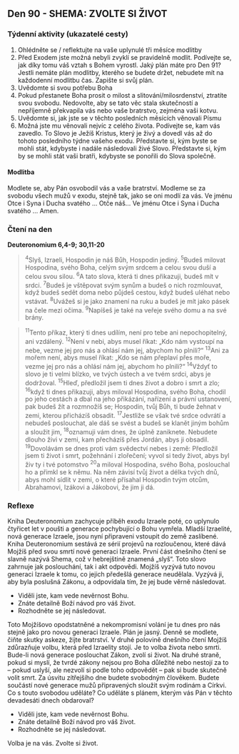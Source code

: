 ## Den 90 - SHEMA: ZVOLTE SI ŽIVOT

### Týdenní aktivity (ukazatelé cesty)

1. Ohlédněte se / reflektujte na vaše uplynulé tři měsíce modlitby
1. Před Exodem jste možná nebyli zvyklí se pravidelně modlit. Podívejte se, jak díky tomu váš vztah s Bohem vyrostl. Jaký plán máte pro Den 91? Jestli nemáte plán modlitby, kterého se budete držet, nebudete mít na každodenní modlitbu čas. Zapište si svůj plán.
1. Uvědomte si svou potřebu Boha
1. Pokud přestanete Boha prosit o milost a slitování/milosrdenství, ztratíte svou svobodu. Nedovolte, aby se tato věc stala skutečností a nepříjemně překvapila vás nebo vaše bratrstvo, zejména vaši kotvu.
1. Uvědomte si, jak jste se v těchto posledních měsících věnovali Písmu
1. Možná jste mu věnovali nejvíc z celého života. Podívejte se, kam vás zavedlo. To Slovo je Ježíš Kristus, který je živý a dovedl vás až do tohoto posledního týdne vašeho exodu. Představte si, kým byste se mohli stát, kdybyste i nadále následovali živé Slovo. Představte si, kým by se mohli stát vaši bratři, kdybyste se ponořili do Slova společně.

#### Modlitba

Modlete se, aby Pán osvobodil vás a vaše bratrství.
Modleme se za svobodu všech mužů v exodu, stejně tak, jako se oni modlí za vás.
Ve jménu Otce i Syna i Ducha svatého … Otče náš… Ve jménu Otce i Syna i Ducha svatého … Amen.

### Čtení na den

**Deuteronomium 6,4-9; 30,11-20**

> <sup>4</sup>Slyš, Izraeli, Hospodin je náš Bůh, Hospodin jediný.
> <sup>5</sup>Budeš milovat Hospodina, svého Boha, celým svým srdcem a celou svou duší a celou svou silou.
> <sup>6</sup>A tato slova, která ti dnes přikazuji, budeš mít v srdci.
> <sup>7</sup>Budeš je vštěpovat svým synům a budeš o nich rozmlouvat, když budeš sedět doma nebo půjdeš cestou, když budeš uléhat nebo vstávat.
> <sup>8</sup>Uvážeš si je jako znamení na ruku a budeš je mít jako pásek na čele mezi očima.
> <sup>9</sup>Napíšeš je také na veřeje svého domu a na své brány.

> <sup>11</sup>Tento příkaz, který ti dnes udílím, není pro tebe ani nepochopitelný, ani vzdálený.
> <sup>12</sup>Není v nebi, abys musel říkat: „Kdo nám vystoupí na nebe, vezme jej pro nás a ohlásí nám jej, abychom ho plnili?“
> <sup>13</sup>Ani za mořem není, abys musel říkat: „Kdo se nám přeplaví přes moře, vezme jej pro nás a ohlásí nám jej, abychom ho plnili?“
> <sup>14</sup>Vždyť to slovo je ti velmi blízko, ve tvých ústech a ve tvém srdci, abys je dodržoval.
> <sup>15</sup>Hleď, předložil jsem ti dnes život a dobro i smrt a zlo;
> <sup>16</sup>když ti dnes přikazuji, abys miloval Hospodina, svého Boha, chodil po jeho cestách a dbal na jeho přikázání, nařízení a právní ustanovení, pak budeš žít a rozmnožíš se; Hospodin, tvůj Bůh, ti bude žehnat v zemi, kterou přicházíš obsadit.
> <sup>17</sup>Jestliže se však tvé srdce odvrátí a nebudeš poslouchat, ale dáš se svést a budeš se klanět jiným bohům a sloužit jim,
> <sup>18</sup>oznamuji vám dnes, že úplně zaniknete. Nebudete dlouho živi v zemi, kam přecházíš přes Jordán, abys ji obsadil.
> <sup>19</sup>Dovolávám se dnes proti vám svědectví nebes i země: Předložil jsem ti život i smrt, požehnání i zlořečení; vyvol si tedy život, abys byl živ ty i tvé potomstvo
> <sup>20</sup>a miloval Hospodina, svého Boha, poslouchal ho a přimkl se k němu. Na něm závisí tvůj život a délka tvých dnů, abys mohl sídlit v zemi, o které přísahal Hospodin tvým otcům, Abrahamovi, Izákovi a Jákobovi, že jim ji dá.

### Reflexe

Kniha Deuteronomium zachycuje příběh exodu Izraele poté, co uplynulo čtyřicet let v poušti a generace
pochybující o Bohu vymřela. Mladší Izraelité, nová generace Izraele, jsou nyní připraveni vstoupit do země
zaslíbené. Kniha Deuteronomium sestává ze sérií projevů na rozloučenou, které dává Mojžíš před svou smrtí
nové generaci Izraele.
První část dnešního čtení se slavně nazývá Shema, což v hebrejštině znamená „slyš“. Toto slovo zahrnuje jak
poslouchání, tak i akt odpovědi. Mojžíš vyzývá tuto novou generaci Izraele k tomu, co jejich předešlá
generace neudělala. Vyzývá ji, aby byla poslušná Zákonu, a odpovídala tím, že jej bude věrně následovat.

- Viděli jste, kam vede nevěrnost Bohu.
- Znáte detailně Boží návod pro váš život.
- Rozhodněte se jej následovat.

Toto Mojžíšovo opodstatněné a nekompromisní volání je tu dnes pro nás stejně jako pro novou generaci
Izraele. Plán je jasný. Denně se modlete, čiňte skutky askeze, žijte bratrství.
V druhé polovině dnešního čtení Mojžíš zdůrazňuje volbu, která před Izraelity stojí. Je to volba života nebo
smrti. Bude-li nová generace poslouchat Zákon, zvolí si život. Na druhé straně, pokud si myslí, že tvrdé
zákony nejsou pro Boha důležité nebo nestojí za to – pokud uslyší, ale nezvolí si podle toho odpovědět – pak
si bude skutečně volit smrt.
Za úsvitu zítřejšího dne budete svobodným člověkem. Budete součástí nové generace mužů připravených
sloužit svým rodinám a Církvi. Co s touto svobodou uděláte? Co uděláte s plánem, kterým vás Pán v těchto
devadesáti dnech obdaroval?

- Viděli jste, kam vede nevěrnost Bohu.
- Znáte detailně Boží návod pro váš život.
- Rozhodněte se jej následovat.

Volba je na vás. Zvolte si život.
